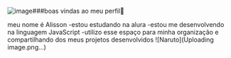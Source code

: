 ![image](https://github.com/user-attachments/assets/9139b63e-045e-4c66-b718-084fabfb82e9)###boas vindas ao meu perfil💙

meu nome é Alisson
-estou estudando na alura 
-estou me desenvolvendo na linguagem JavaScript
-utilizo esse espaço para minha organização e compartilhando dos meus projetos desenvolvidos 
![Naruto](Uploading image.png…)

